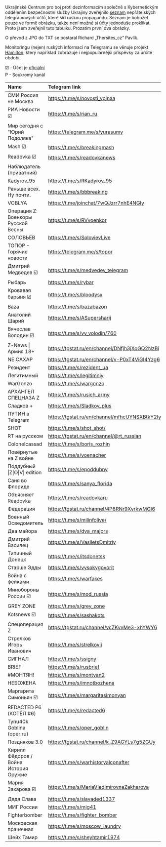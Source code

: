 Ukrajinské Centrum pro boj proti dezinformacím společně s Kybernetickým oddělením bezpečnostní služby Ukrajiny zveřejnilo [seznam](https://cpd.gov.ua/reports/spysok-instrumentiv-poshyrennya-vorozhoyi-dezinformacziyi/) 
nepřátelských telegramových účtů, které šíří ruskou propagandu. Seznam je bohužel pouze ve formě obrázku, takže není možné si účty jednoduše proklikat. Proto jsem zveřejnil tuto tabulku. Prozatím první dva obrázky.

O převod z JPG do TXT se postaral Richard „Thersites_cz“ Pavlík.

Monitoringu (nejen) ruských informací na Telegramu se věnuje projekt [Hamilton](https://securingdemocracy.gmfus.org/hamilton-dashboard/), který například zobrazuje i nejpopulárnější příspěvky za určité období.

☑️ - Účet je [oficiální](https://telegram.org/verify) <br>
P - Soukromý kanál


|Name                              |Telegram link                                |Subscribers|Timestamp |Private|
|:---------------------------------|:--------------------------------------------|----------:|:---------|:-----:|
|СМИ Россия не Москва              |https://t.me/s/novosti_voinaa                |3 354 245  |19.03.2023|       |
|РИА Новости ☑️                       |https://t.me/s/rian_ru                       |2 979 380  |19.03.2023|       |
|Мир сегодня с "Юрий Подоляка"     |https://telegram.me/s/yurasumy               |2 813 788  |19.03.2023|       |
|Mash ☑️                             |https://t.me/s/breakingmash                  |2 272 288  |19.03.2023|       |
|Readovka ☑️                          |https://t.me/s/readovkanews                  |2 355 882  |19.03.2023|       |
|Наблюдатель (приватний)           |                                             |           |19.03.2023|       |
|Kadyrov_95                        |https://t.me/s/RKadyrov_95                   |2 020 153  |19.03.2023|       |
|Раньше всех. Ну почти.            |https://t.me/s/bbbreaking                    |1 605 551  |19.03.2023|       |
|VOBLYA                            |https://t.me/joinchat/7wQJzrr7nhE4NGIy       |1 504 308  |19.03.2023|       |
|Операция Z: Военкоры Русской Весны|https://t.me/s/RVvoenkor                     |1 379 700  |19.03.2023|       |
|СОЛОВЬЁВ                          |https://t.me/s/SolovievLive                  |1 297 557  |19.03.2023|       |
|ТОПОР - Горячие новости           |https://telegram.me/s/topor                  |1 252 378  |19.03.2023|       |
|Дмитрий Медведев ☑️                 |https://t.me/s/medvedev_telegram             |1 234 452  |19.03.2023|       |
|Рыбарь                            |https://t.me/s/rybar                         |1 202 554  |19.03.2023|       |
|Кровавая барыня ☑️                  |https://t.me/s/bloodysx                      |1 166 787  |19.03.2023|       |
|Baza                              |https://t.me/s/bazabazon                     |1 144 224  |19.03.2023|       |
|Анатолий Шарий                    |https://t.me/s/ASupersharij                  |1 150 645  |19.03.2023|       |
|Вячеслав Володин ☑️                 |https://t.me/s/vv_volodin/760                |1 139 940  |19.03.2023|       |
|Z-News &#124; Армия 18+                |https://tgstat.ru/en/channel/DNfjh3jXoGQ2NzBi|989 153    |19.03.2023|P      |
|NE.CАХАР                          |https://tgstat.ru/en/channel/v-P0xT4ViGI4Yzg6|1 041 778  |19.03.2023|P      |
|Резидент                          |https://t.me/s/rezident_ua                   |1 024 335  |19.03.2023|       |
|Легитимный                        |https://t.me/s/legitimniy                    |1 050 483  |19.03.2023|       |
|WarGonzo                          |https://t.me/s/wargonzo                      |1 059 883  |19.03.2023|       |
|ΑΡΧΑНГЕЛ СПЕЦНАЗА Z               |https://t.me/s/rusich_army                   |1 029 005  |19.03.2023|       |
|Сладков +                         |https://t.me/s/Sladkov_plus                  |914 697    |19.03.2023|       |
|ПУТИН в Telegram                  |https://tgstat.ru/en/channel/mfhcUYNSXBtkY2Iy|896 645    |19.03.2023|P      |
|SHOT                              |https://t.me/s/shot_shot/                    |892 360    |19.03.2023|       |
|RT на русском                     |https://tgstat.ru/en/channel/@rt_russian     |869 517    |19.03.2023|P      |
|Colonelcassad                     |https://t.me/s/boris_rozhin                  |832 915    |19.03.2023|       |
|Повёрнутые на Z войне             |https://t.me/s/voenacher                     |752 082    |19.03.2023|       |
|Поддубный &#124;Z&#124;O&#124;V&#124; edition            |https://t.me/s/epoddubny                  |730 023|21.03.2023||
|Саня во Флориде                      |https://t.me/s/sanya_florida              |719 348|21.03.2023|      |
|Объясняет Readovka                   |https://t.me/s/readovkaru                 |665 432|21.03.2023|      |
|Федерация                            |https://tgstat.ru/channel/4P6RNr9XvrkwMGI6|595 509|21.03.2023|P     |
|Военный Осведомитель                 |https://t.me/s/milinfolive/               |593 366|21.03.2023|      |
|Два майора                           |https://t.me/s/dva_majors                 |620 378|21.03.2023|      |
|Дмитрий Василец                      |https://t.me/s/VasiletsDmitriy            |594 636|21.03.2023|      |
|Типичный Донецк                      |https://t.me/s/itsdonetsk                 |577 816|21.03.2023|      |
|Старше Эдды                          |https://t.me/s/vysokygovorit              |585 551|21.03.2023|      |
|Война с фейками                      |https://t.me/s/warfakes                   |543 206|21.03.2023|      |
|Минобороны России ☑️                 |https://t.me/s/mod_russia                 |547 319|21.03.2023|      |
|GREY ZONE                            |https://t.me/s/grey_zone                  |523 397|21.03.2023|      |
|Kotsnews ☑️                          |https://t.me/s/sashakots                  |573 448|21.03.2023|      |
|Спецоперация Z                       |https://tgstat.ru/channel/vcZKvvMe3-xhYWY6|510 563|21.03.2023|P     |
|Стрелков Игорь Иванович              |https://t.me/s/strelkovii                 |503 160|21.03.2023|      |
|СИГНАЛ                               |https://t.me/s/ssigny                     |503 955|21.03.2023|      |
|BRIEF                                |https://t.me/s/rusbrief                   |511 297|21.03.2023|      |
|#МОНТЯН!                             |https://t.me/s/montyan2                   |505 541|21.03.2023|      |
|НЕБОЖЕНА                             |https://t.me/s/imnotbozhena               |506 784|21.03.2023|      |
|Маргарита Симоньян ☑️                |https://t.me/s/margaritasimonyan          |500 515|21.03.2023|      |
|REDACTED P6 (КОТЁЛ #6)               |https://t.me/s/redacted6                  |501 975|21.03.2023|      |
|Tynu40k Goblina (oper.ru)            |https://t.me/s/oper_goblin                |489 703|21.03.2023|      |
|Поздняков 3.0                        |https://tgstat.ru/channel/k_Z9AGYLs7g5ZGUy|489 922|21.03.2023|P     |
|Кирилл Фёдоров / Война История Оружие|https://t.me/s/warhistoryalconafter       |482 112|21.03.2023|      |
|Мария Захарова ☑️                    |https://t.me/s/MariaVladimirovnaZakharova |479 372|21.03.2023|      |
|Дядя Слава                           |https://t.me/s/slavaded1337               |473 723|21.03.2023|      |
|МИГ России                           |https://t.me/s/mig41                      |447 561|21.03.2023|      |
|Fighterbomber                        |https://t.me/s/fighter_bomber             |445 035|21.03.2023|      |
|Московская прачечная                 |https://t.me/s/moscow_laundry             |447 565|21.03.2023|      |
|Шейх Тамир                           |https://t.me/s/sheyhtamir1974             |413 958|21.03.2023|      |
